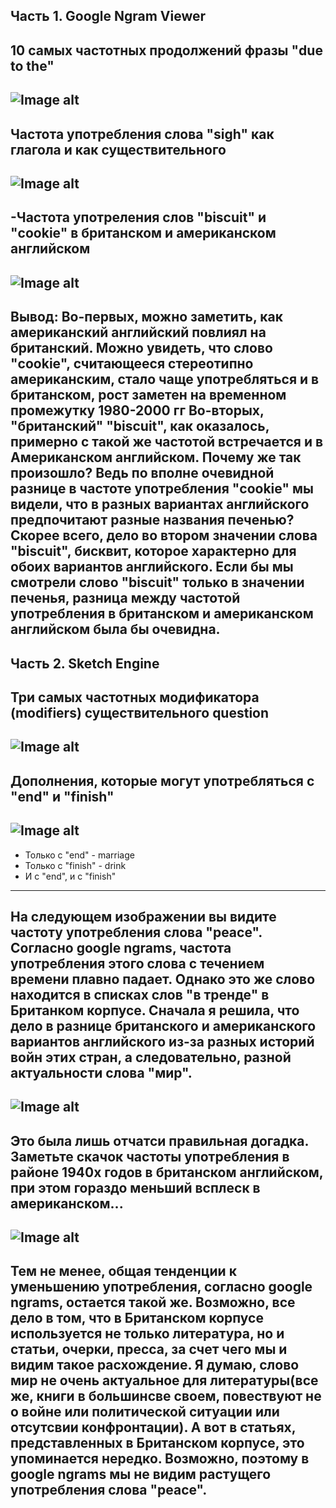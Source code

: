 Часть 1. Google Ngram Viewer
---
10 самых частотных продолжений фразы "due to the"
---
![Image alt](https://github.com/AnastasiaAgapova/hw6/blob/master/1.png)
---
Частота употребления слова "sigh" как глагола и как существительного
---
![Image alt](https://github.com/AnastasiaAgapova/hw6/blob/master/2.png)
---
-Частота употреления слов "biscuit" и "cookie" в британском и американском английском
---
![Image alt](https://github.com/AnastasiaAgapova/hw6/blob/master/3.png)
---
Вывод: Во-первых, можно заметить, как американский английский повлиял на британский. Можно увидеть, что слово "cookie", считающееся стереотипно американским, стало чаще употребляться и в британском, рост заметен на временном промежутку 1980-2000 гг
Во-вторых, "британский" "biscuit", как оказалось, примерно с такой же частотой встречается и в Американском английском. Почему же так произошло? Ведь по вполне очевидной разнице в частоте употребления "cookie" мы видели, что в разных вариантах английского предпочитают разные названия печенью?
Скорее всего, дело во втором значении слова "biscuit", бисквит, которое характерно для обоих вариантов английского. Если бы мы смотрели слово "biscuit" только в значении печенья, разница между частотой употребления в британском и американском английском была бы очевидна.
---
Часть 2. Sketch Engine
---
Три самых частотных модификатора (modifiers) существительного question
---
![Image alt](https://github.com/AnastasiaAgapova/hw6/blob/master/4.png)
---
Дополнения, которые могут употребляться с "end" и "finish"
---
![Image alt](https://github.com/AnastasiaAgapova/hw6/blob/master/5.png)
---
- Только с "end" - marriage
- Только с "finish" - drink
- И с "end", и с "finish"
---
На следующем изображении вы видите частоту употребления слова "peace". Согласно google ngrams, частота употребления этого слова с течением времени плавно падает. Однако это же слово находится в списках слов "в тренде" в Британком корпусе. Сначала я решила, что дело в разнице британского и американского вариантов английского из-за разных историй войн этих стран, а следовательно, разной актуальности слова "мир".
---
![Image alt](https://github.com/AnastasiaAgapova/hw6/blob/master/6.png)
---
Это была лишь отчатси правильная догадка. Заметьте скачок частоты употребления в районе 1940х годов в британском английском, при этом гораздо меньший всплеск в американском...
---
![Image alt](https://github.com/AnastasiaAgapova/hw6/blob/master/7.png)
---
Тем не менее, общая тенденции к уменьшению употребления, согласно google ngrams, остается такой же.
Возможно, все дело в том, что в Британском корпусе используется не только литература, но и статьи, очерки, пресса, за счет чего мы и видим такое расхождение. Я думаю, слово мир не очень актуальное для литературы(все же, книги в большинсве своем, повествуют не о войне или политической ситуации или отсутсвии конфронтации). А вот в статьях, представленных в Британском корпусе, это упоминается нередко. Возможно, поэтому в google ngrams мы не видим растущего употребления слова "peace".
---
